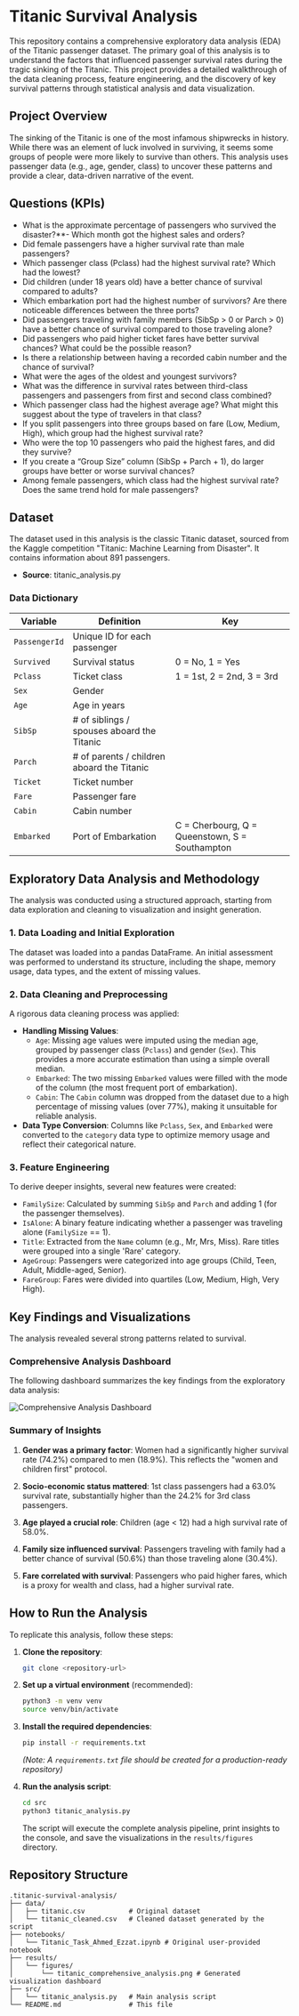 # Titanic Survival Analysis

This repository contains a comprehensive exploratory data analysis (EDA) of the Titanic passenger dataset. The primary goal of this analysis is to understand the factors that influenced passenger survival rates during the tragic sinking of the Titanic. This project provides a detailed walkthrough of the data cleaning process, feature engineering, and the discovery of key survival patterns through statistical analysis and data visualization.

## Project Overview

The sinking of the Titanic is one of the most infamous shipwrecks in history. While there was an element of luck involved in surviving, it seems some groups of people were more likely to survive than others. This analysis uses passenger data (e.g., age, gender, class) to uncover these patterns and provide a clear, data-driven narrative of the event.

## Questions (KPIs)
- What is the approximate percentage of passengers who survived the disaster?**- Which month got the highest sales and orders?
- Did female passengers have a higher survival rate than male passengers? 
- Which passenger class (Pclass) had the highest survival rate? Which had the lowest?
- Did children (under 18 years old) have a better chance of survival compared to adults?
- Which embarkation port had the highest number of survivors? Are there noticeable differences between the three ports?
- Did passengers traveling with family members (SibSp > 0 or Parch > 0) have a better chance of survival compared to those traveling alone?
- Did passengers who paid higher ticket fares have better survival chances? What could be the possible reason?
- Is there a relationship between having a recorded cabin number and the chance of survival?
- What were the ages of the oldest and youngest survivors?
- What was the difference in survival rates between third-class passengers and passengers from first and second class combined?
- Which passenger class had the highest average age? What might this suggest about the type of travelers in that class?
- If you split passengers into three groups based on fare (Low, Medium, High), which group had the highest survival rate?
- Who were the top 10 passengers who paid the highest fares, and did they survive?
- If you create a “Group Size” column (SibSp + Parch + 1), do larger groups have better or worse survival chances?
- Among female passengers, which class had the highest survival rate? Does the same trend hold for male passengers?

## Dataset

The dataset used in this analysis is the classic Titanic dataset, sourced from the Kaggle competition "Titanic: Machine Learning from Disaster". It contains information about 891 passengers.

*   **Source**: titanic_analysis.py

### Data Dictionary

| Variable    | Definition                                 | Key                                            |
|-------------|--------------------------------------------|------------------------------------------------|
| `PassengerId` | Unique ID for each passenger               |                                                |
| `Survived`  | Survival status                            | 0 = No, 1 = Yes                                |
| `Pclass`    | Ticket class                               | 1 = 1st, 2 = 2nd, 3 = 3rd                      |
| `Sex`       | Gender                                     |                                                |
| `Age`       | Age in years                               |                                                |
| `SibSp`     | # of siblings / spouses aboard the Titanic |                                                |
| `Parch`     | # of parents / children aboard the Titanic |                                                |
| `Ticket`    | Ticket number                              |                                                |
| `Fare`      | Passenger fare                             |                                                |
| `Cabin`     | Cabin number                               |                                                |
| `Embarked`  | Port of Embarkation                        | C = Cherbourg, Q = Queenstown, S = Southampton |

## Exploratory Data Analysis and Methodology

The analysis was conducted using a structured approach, starting from data exploration and cleaning to visualization and insight generation.

### 1. Data Loading and Initial Exploration

The dataset was loaded into a pandas DataFrame. An initial assessment was performed to understand its structure, including the shape, memory usage, data types, and the extent of missing values.

### 2. Data Cleaning and Preprocessing

A rigorous data cleaning process was applied:

*   **Handling Missing Values**:
    *   `Age`: Missing age values were imputed using the median age, grouped by passenger class (`Pclass`) and gender (`Sex`). This provides a more accurate estimation than using a simple overall median.
    *   `Embarked`: The two missing `Embarked` values were filled with the mode of the column (the most frequent port of embarkation).
    *   `Cabin`: The `Cabin` column was dropped from the dataset due to a high percentage of missing values (over 77%), making it unsuitable for reliable analysis.
*   **Data Type Conversion**: Columns like `Pclass`, `Sex`, and `Embarked` were converted to the `category` data type to optimize memory usage and reflect their categorical nature.

### 3. Feature Engineering

To derive deeper insights, several new features were created:

*   `FamilySize`: Calculated by summing `SibSp` and `Parch` and adding 1 (for the passenger themselves).
*   `IsAlone`: A binary feature indicating whether a passenger was traveling alone (`FamilySize` == 1).
*   `Title`: Extracted from the `Name` column (e.g., Mr, Mrs, Miss). Rare titles were grouped into a single 'Rare' category.
*   `AgeGroup`: Passengers were categorized into age groups (Child, Teen, Adult, Middle-aged, Senior).
*   `FareGroup`: Fares were divided into quartiles (Low, Medium, High, Very High).

## Key Findings and Visualizations

The analysis revealed several strong patterns related to survival.

### Comprehensive Analysis Dashboard

The following dashboard summarizes the key findings from the exploratory data analysis:

![Comprehensive Analysis Dashboard](https://private-us-east-1.manuscdn.com/sessionFile/qrtPrkVIY8OqRtct8m7kwW/sandbox/RiKvcmuMAD2bO7y5EY90lP-images_1759245669811_na1fn_L2hvbWUvdWJ1bnR1L3RpdGFuaWMtc3Vydml2YWwtYW5hbHlzaXMvcmVzdWx0cy9maWd1cmVzL3RpdGFuaWNfY29tcHJlaGVuc2l2ZV9hbmFseXNpcw.png?Policy=eyJTdGF0ZW1lbnQiOlt7IlJlc291cmNlIjoiaHR0cHM6Ly9wcml2YXRlLXVzLWVhc3QtMS5tYW51c2Nkbi5jb20vc2Vzc2lvbkZpbGUvcXJ0UHJrVklZOE9xUnRjdDhtN2t3Vy9zYW5kYm94L1JpS3ZjbXVNQUQyYk83eTVFWTkwbFAtaW1hZ2VzXzE3NTkyNDU2Njk4MTFfbmExZm5fTDJodmJXVXZkV0oxYm5SMUwzUnBkR0Z1YVdNdGMzVnlkbWwyWVd3dFlXNWhiSGx6YVhNdmNtVnpkV3gwY3k5bWFXZDFjbVZ6TDNScGRHRnVhV05mWTI5dGNISmxhR1Z1YzJsMlpWOWhibUZzZVhOcGN3LnBuZyIsIkNvbmRpdGlvbiI6eyJEYXRlTGVzc1RoYW4iOnsiQVdTOkVwb2NoVGltZSI6MTc5ODc2MTYwMH19fV19&Key-Pair-Id=K2HSFNDJXOU9YS&Signature=iHJ~By1Q6mB4hPCqDVOVZcSpqD~nl4QYMmoC0wokSoAYivvqoA0xKYDo1e4JutVRsYOb7LUXItVHrw4i83SIP9LZfIuU-3k2uhMvfm4bc2TwCd9IQBX4JDRWc5fMTLaGzU6Cn4zEb1UGWNSoixid55icuBSsSihLnQ~jjDK9T67eiLmfJQ0ZgxqmPiP0QvoN02fPqDSg6Tx40oDjfXdg3pBs85TnrDaGJnm~VQVb8fM-sQJQvmL1odwEUd0jvMmQaeZ-96lrerCGIEZN9j3gjK6fyKtGJw-QpX8oa9e6cUR4FGxLyUCRnCyBF28jKiVDcovU4IeFRuOb~Y4IfjgMRw__)

### Summary of Insights

1.  **Gender was a primary factor**: Women had a significantly higher survival rate (74.2%) compared to men (18.9%). This reflects the "women and children first" protocol.

2.  **Socio-economic status mattered**: 1st class passengers had a 63.0% survival rate, substantially higher than the 24.2% for 3rd class passengers.

3.  **Age played a crucial role**: Children (age < 12) had a high survival rate of 58.0%.

4.  **Family size influenced survival**: Passengers traveling with family had a better chance of survival (50.6%) than those traveling alone (30.4%).

5.  **Fare correlated with survival**: Passengers who paid higher fares, which is a proxy for wealth and class, had a higher survival rate.

## How to Run the Analysis

To replicate this analysis, follow these steps:

1.  **Clone the repository**:
    ```bash
    git clone <repository-url>
    ```

2.  **Set up a virtual environment** (recommended):
    ```bash
    python3 -m venv venv
    source venv/bin/activate
    ```

3.  **Install the required dependencies**:
    ```bash
    pip install -r requirements.txt
    ```
    *(Note: A `requirements.txt` file should be created for a production-ready repository)*

4.  **Run the analysis script**:
    ```bash
    cd src
    python3 titanic_analysis.py
    ```

    The script will execute the complete analysis pipeline, print insights to the console, and save the visualizations in the `results/figures` directory.

## Repository Structure

```
.titanic-survival-analysis/
├── data/
│   ├── titanic.csv           # Original dataset
│   └── titanic_cleaned.csv   # Cleaned dataset generated by the script
├── notebooks/
│   └── Titanic_Task_Ahmed_Ezzat.ipynb # Original user-provided notebook
├── results/
│   └── figures/
│       └── titanic_comprehensive_analysis.png # Generated visualization dashboard
├── src/
│   └── titanic_analysis.py   # Main analysis script
└── README.md                 # This file
```

